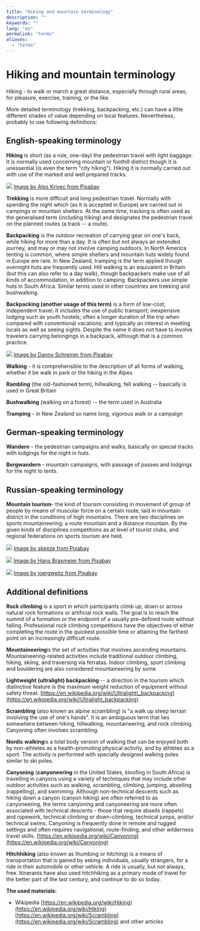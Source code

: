 ```yaml
---
title: "Hiking and mountain terminology"
description: ""
keywords: ""
lang: "en"
permalink: "terms"
aliases:
  - "terms"
---
```


# Hiking and mountain terminology

Hiking - to walk or march a great distance, especially through rural areas, for pleasure, exercise, training, or the like.

More detailed terminology (trekking, backpacking, etc.) can have a little different shades of value depending on local features. Nevertheless, probably to use following definitions:

## English-speaking terminology

**Hiking** is short (as a rule, one-day) the pedestrian travel with light baggage. It is normally used concerning mountain or foothill district though it is unessential (is even the term "city hiking"). Hiking it is normally carried out with use of the marked and well prepared tracks.

[![](../images/pixabay/hiker-918473_640.jpg)](../images/pixabay/hiker-918473_1280.jpg) [Image by Ales Krivec from Pixabay](https://pixabay.com/photos/hiker-standing-woman-top-journey-918473/)

**Trekking** is more difficult and long pedestrian travel. Normally with spending the night which (as it is accepted in Europe) are carried out in campings or mountain shelters. At the same time, tracking is often used as the generalised term (including hiking) and designates the pedestrian travel on the planned routes (a track -- a route).

**Backpacking** is the outdoor recreation of carrying gear on one's back, while hiking for more than a day. It is often but not always an extended journey, and may or may not involve camping outdoors. In North America tenting is common, where simple shelters and mountain huts widely found in Europe are rare. In New Zealand, tramping is the term applied though overnight huts are frequently used. Hill walking is an equivalent in Britain (but this can also refer to a day walk), though backpackers make use of all kinds of accommodation, in addition to camping. Backpackers use simple huts in South Africa. Similar terms used in other countries are trekking and bushwalking.

**Backpacking (another usage of this term)** is a form of low-cost, independent travel. It includes the use of public transport; inexpensive lodging such as youth hostels; often a longer duration of the trip when compared with conventional vacations; and typically an interest in meeting locals as well as seeing sights. Despite the name it does not have to involve travelers carrying belongings in a backpack, although that is a common practice.

[![](../images/pixabay/cappadocia-1602916_640.jpg)](../images/pixabay/cappadocia-1602916_1280.jpg) [Image by Danny Schreiner from Pixabay](https://pixabay.com/photos/cappadocia-tuff-rock-hiking-1602916/)

**Walking** - it is comprehensible to the description of all forms of walking, whether it be walk in park or the hiking in the Alpes

**Rambling** (the old-fashioned term), hillwalking, fell walking -- basically is used in Great Britain

**Bushwalking** (walking on a forest) -- the term used in Australia

**Tramping** - in New Zealand so name long, vigorous walk or a campaign

## German-speaking terminology

**Wandern** - the pedestrian campaigns and walks, basically on special tracks with lodgings for the night in huts.

**Bergwandern** - mountain campaigns, with passage of passes and lodgings for the night to tents.

## Russian-speaking terminology

**Mountain tourism**- the kind of tourism consisting in movement of group of people by means of muscular force on a certain route, laid in mountain district in the conditions of high mountains. There are two disciplines on sports mountaineering: a route mountain and a distance mountain. By the given kinds of disciplines competitions as at level of tourist clubs, and regional federations on sports tourism are held.

[![](../images/pixabay/hiker-1763517_640.jpg)](../images/pixabay/hiker-1763517_1280.jpg) [Image by skeeze from Pixabay](https://pixabay.com/photos/hiker-mountain-backpacking-hiking-1763517/)

[![](../images/pixabay/climber-59681_640.jpg)](../images/pixabay/climber-59681_1280.jpg) [Image by Hans Braxmeier from Pixabay](https://pixabay.com/photos/climber-steep-descent-climb-59681/)

[![](../images/pixabay/climb-3590655_640.jpg)](../images/pixabay/climb-3590655_1280.jpg) [Image by joergweitz from Pixabay](https://pixabay.com/photos/climb-mountaineering-mountaineer-3590655/)

## Additional definitions

**Rock climbing** is a sport in which participants climb up, down or across natural rock formations or artificial rock walls. The goal is to reach the summit of a formation or the endpoint of a usually pre-defined route without falling. Professional rock climbing competitions have the objectives of either completing the route in the quickest possible time or attaining the farthest point on an increasingly difficult route.

**Mountaineering**is the set of activities that involves ascending mountains. Mountaineering-related activities include traditional outdoor climbing, hiking, skiing, and traversing via ferratas. Indoor climbing, sport climbing and bouldering are also considered mountaineering by some

**Lightweight (ultralight) backpacking** -- a direction in the tourism which distinctive feature is the maximum weight reduction of equipment without safety threat. [https://en.wikipedia.org/wiki/Ultralight\_backpacking](https://en.wikipedia.org/wiki/Ultralight_backpacking)

**Scrambling** (also known as alpine scrambling) is "a walk up steep terrain involving the use of one's hands". It is an ambiguous term that lies somewhere between hiking, hillwalking, mountaineering, and rock climbing. Canyoning often involves scrambling.

**Nordic walking**is a total body version of walking that can be enjoyed both by non-athletes as a health-promoting physical activity, and by athletes as a sport. The activity is performed with specially designed walking poles similar to ski poles.

**Canyoning** (**canyoneering** in the United States, kloofing in South Africa) is travelling in canyons using a variety of techniques that may include other outdoor activities such as walking, scrambling, climbing, jumping, abseiling (rappelling), and swimming. Although non-technical descents such as hiking down a canyon (canyon hiking) are often referred to as canyoneering, the terms canyoning and canyoneering are more often associated with technical descents - those that require abseils (rappels) and ropework, technical climbing or down-climbing, technical jumps, and/or technical swims. Canyoning is frequently done in remote and rugged settings and often requires navigational, route-finding, and other wilderness travel skills. [https://en.wikipedia.org/wiki/Canyoning](https://en.wikipedia.org/wiki/Canyoning)

**Hitchhiking** (also known as thumbing or hitching) is a means of transportation that is gained by asking individuals, usually strangers, for a ride in their automobile or other vehicle. A ride is usually, but not always, free. Itinerants have also used hitchhiking as a primary mode of travel for the better part of the last century, and continue to do so today.

**The used materials:**

* Wikipedia [https://en.wikipedia.org/wiki/Hiking](https://en.wikipedia.org/wiki/Hiking) [https://en.wikipedia.org/wiki/Scrambling](https://en.wikipedia.org/wiki/Scrambling) and other articles
